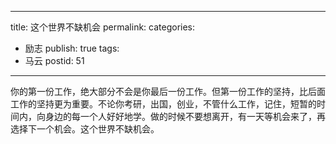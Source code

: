 --------
title: 这个世界不缺机会
permalink: 
categories:
- 励志
publish: true
tags:
- 马云
postid: 51
--------
你的第一份工作，绝大部分不会是你最后一份工作。但第一份工作的坚持，比后面工作的坚持更为重要。不论你考研，出国，创业，不管什么工作，记住，短暂的时间内，向身边的每一个人好好地学。做的时候不要想离开，有一天等机会来了，再选择下一个机会。这个世界不缺机会。